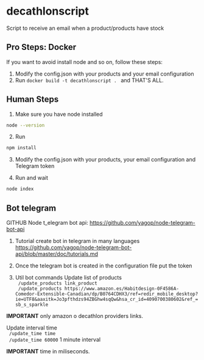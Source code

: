 # decathlonscript
Script to receive an email when a product/products have stock

## Pro Steps: Docker
If you want to avoid install node and so on, follow these steps:
1) Modify the config.json with your products and your email configuration
2) Run ```docker build -t decathlonscript . ``` and THAT'S ALL.

## Human Steps
1) Make sure you have node installed
```bash
node --version
```
2) Run
```bash
npm install
```
3) Modify the config.json with your products, your email configuration and Telegram token

4) Run and wait
```bash
node index
```
## Bot telegram
GITHUB Node t_elegram bot api: https://github.com/yagop/node-telegram-bot-api

1) Tutorial create bot in telegram in many languages
https://github.com/yagop/node-telegram-bot-api/blob/master/doc/tutorials.md

2) Once the telegram bot is created in the configuration file put the token

3) Util bot commands
Update list of products <br>
``` /update_products link_product``` <br> 
``` /update_products https://www.amazon.es/Habitdesign-0F4586A-Comedor-Extensible-Canadian/dp/B0764CDHX3/ref=redir_mobile_desktop?ie=UTF8&aaxitk=Jo3pfthdzs94ZBGhw4sqQw&hsa_cr_id=4090700380602&ref_=sb_s_sparkle``` 

<b>IMPORTANT</b> only amazon o decathlon providers links.

Update interval time <br>
``` /update_time time```<br>
``` /update_time 60000``` 1 minute interval

<b>IMPORTANT</b> time in miliseconds.
